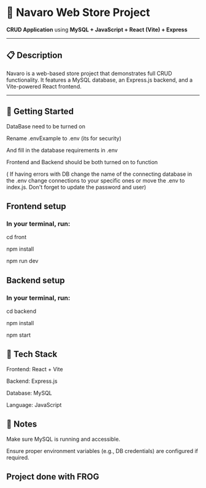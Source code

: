 # 🛒 Navaro Web Store Project

**CRUD Application** using **MySQL + JavaScript + React (Vite) + Express**

---

## 📋 Description

Navaro is a web-based store project that demonstrates full CRUD functionality. It features a MySQL database, an Express.js backend, and a Vite-powered React frontend.

---

## 🚀 Getting Started


DataBase need to be turned on

Rename .envExample to .env (its for security)

And fill in the database requirements in .env

Frontend and Backend should be both turned on to function

( If having errors with DB change the name of the connecting database in the .env change connections to your specific ones or move the .env to index.js. Don't forget to update the password and user) 


## Frontend setup

### In your terminal, run:

cd front

npm install

npm run dev



## Backend setup

### In your terminal, run:

cd backend

npm install

npm start


## 🧰 Tech Stack
Frontend: React + Vite

Backend: Express.js

Database: MySQL

Language: JavaScript

## 📎 Notes
Make sure MySQL is running and accessible.

Ensure proper environment variables (e.g., DB credentials) are configured if required.

## Project done with FROG
